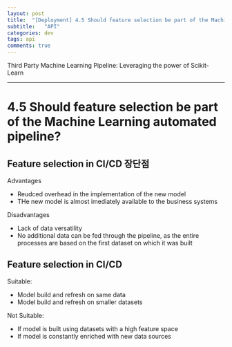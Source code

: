 ```yaml
---
layout: post
title:  "[Deployment] 4.5 Should feature selection be part of the Machine Learning automated pipeline?"
subtitle:   "API"
categories: dev
tags: api
comments: true
---
```


Third Party Machine Learning Pipeline: Leveraging the power of Scikit-Learn

---

# 4.5 Should feature selection be part of the Machine Learning automated pipeline?


## Feature selection in CI/CD 장단점

Advantages
- Reudced overhead in the implementation of the new model
- THe new model is almost imediately available to the business systems


Disadvantages
- Lack of data versatility
- No additional data can be fed through the pipeline, as the entire processes are based on the first dataset on which it was built


## Feature selection in CI/CD

Suitable:
- Model build and refresh on same data
- Model build and refresh on smaller datasets


Not Suitable:
- If model is built using datasets with a high feature space
- If model is constantly enriched with new data sources